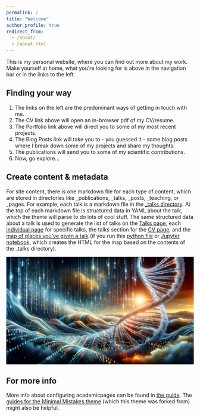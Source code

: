 ```yaml
---
permalink: /
title: "Welcome"
author_profile: true
redirect_from: 
  - /about/
  - /about.html
---
```


This is my personal website, where you can find out more about my work. Make yourself at home, what you're looking for is above in the navigation bar or in the links to the left.

Finding your way
------
1. The links on the left are the predominant ways of getting in touch with me.
1. The CV link above will open an in-browser pdf of my CV/resume.
1. The Portfolio link above will direct you to some of my most recent projects.
1. The Blog Posts link will take you to - you guessed it - some blog posts where I break down some of my projects and share my thoughts.
1. The publications will send you to some of my scientific contributions.
1. Now, go explore...


Create content & metadata
------
For site content, there is one markdown file for each type of content, which are stored in directories like _publications, _talks, _posts, _teaching, or _pages. For example, each talk is a markdown file in the [_talks directory](https://github.com/academicpages/academicpages.github.io/tree/master/_talks). At the top of each markdown file is structured data in YAML about the talk, which the theme will parse to do lots of cool stuff. The same structured data about a talk is used to generate the list of talks on the [Talks page](https://academicpages.github.io/talks), each [individual page](https://academicpages.github.io/talks/2012-03-01-talk-1) for specific talks, the talks section for the [CV page](https://academicpages.github.io/cv), and the [map of places you've given a talk](https://academicpages.github.io/talkmap.html) (if you run this [python file](https://github.com/academicpages/academicpages.github.io/blob/master/talkmap.py) or [Jupyter notebook](https://github.com/academicpages/academicpages.github.io/blob/master/talkmap.ipynb), which creates the HTML for the map based on the contents of the _talks directory).

![Comp Bio as thought of by GPT4](/images/dalle-bioinf-conception.jpg)

For more info
------
More info about configuring academicpages can be found in [the guide](https://academicpages.github.io/markdown/). The [guides for the Minimal Mistakes theme](https://mmistakes.github.io/minimal-mistakes/docs/configuration/) (which this theme was forked from) might also be helpful.
